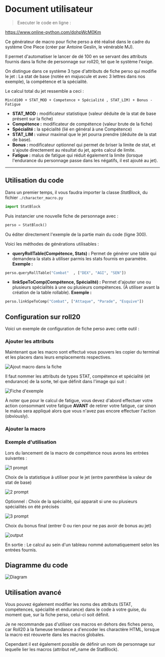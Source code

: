 # Document utilisateur

> Executer le code en ligne : 

https://www.online-python.com/dohpWcM0Km 

Ce générateur de macro pour fiche perso a été réalisé dans le cadre du système One Piece (créer par Antoine Geslin, le vénérable MJ).

Il permet d'automatiser le lancer de dé 100 en se servant des attributs fournis dans la fiche de personnage sur roll20, tel que le système l'exige.

On distingue dans ce système 3 type d'attributs de fiche perso qui modifie le jet :
La stat de base (notée en majuscule et avec 3 lettres dans nos exemple), la compétence et la spécialité.
  
Le calcul total du jet ressemble a ceci : 

`Min(d100 + STAT_MOD + Competence + Spécialité , STAT_LIM) + Bonus - Fatigue`

- **STAT_MOD :** modificateur statistique (valeur déduite de la stat de base présent sur la fiche)
- **Compétence :** modificateur de compétence (valeur brute de la fiche)
- **Spécialité :** la spécialité (lié en général à une Compétence)
- **STAT_LIM :** valeur maximal que le jet pourra prendre (déduite de la stat de base).
- **Bonus :** modificateur optionnel qui permet de briser la limite de stat, et s'ajoute directement au résultat du jet, après calcul de limite. 
- **Fatigue :** malus de fatigue qui réduit également la limite (lorsque l'endurance du personnage passe dans les négatifs, il est ajouté au jet). 

---
## Utilisation du code
Dans un premier temps, il vous faudra importer la classe *StatBlock*, du fichier `./character_macro.py`

```py
import StatBlock
```

Puis instancier une nouvelle fiche de personnage avec : 

```py
perso = StatBlock()  
```

Ou éditer directement l'exemple de la partie main du code (ligne 300).

Voici les méthodes de générations utilisables : 

- **queryRollTable(Compétence, Stats) :**  Permet de générer une table qui demandera la stats à utiliser parmis les stats fournis en paramètre.
**Exemple :**
```py
perso.queryRollTable("Combat"  , ["DEX", "AGI", "SEN"])
```

- **linkSpeToComp(Compétence, Spécialité) :** Permet d'ajouter une ou plusieurs spécialités à une ou plusieurs compétences. (À utiliser avant la création de la table rollable).
**Exemple :**
```py
perso.linkSpeToComp("Combat", ["Attaque", "Parade", "Esquive"]) 
``` 
## Configuration sur roll20 
Voici un exemple de configuration de fiche perso avec cette outil :

### Ajouter les attributs
Maintenant que les macro sont effectué vous pouvers les copier du terminal et les placers dans leurs emplacements respectives.

![Ajout macro dans la fiche](demo/ajout_macro.png)

Il faut nommer les attributs de types STAT, compétence et spécialité (et endurance) de la sorte, tel que définit dans l'image qui suit :

![Fiche d'exemple](demo/fiche_example.png)  

À noter que pour le calcul de fatigue, vous devez d'abord effectuer votre action consommant votre fatigue **AVANT** de retirer votre fatigue, car sinon le malus sera appliqué alors que vous n'avez pas encore effectuer l'action (obviously).

### Ajouter la macro 

### Exemple d'utilisation 
Lors du lancement de la macro de compétence nous avons les entrées suivantes :

![1 prompt](demo/1_prompt_stat_query.png)

Choix de la statistique à utiliser pour le jet (entre parenthèse la valeur de stat de base)

![2 prompt](demo/2_prompt_spe_query.png)

Optionnel : Choix de la spécialité, qui apparait si une ou plusieurs spécialités on été précisés

![3 prompt](demo/3_prompt_bonus.png)

Choix du bonus final (entrer 0 ou rien pour ne pas avoir de bonus au jet)

![output](demo/output.png)

En sortie : Le calcul au sein d'un tableau nommé automatiquement selon les entrées fournis.

## Diagramme du code 
![Diagram](demo/diagram_code.png)

## Utilisation avancé 

Vous pouvez également modifier les noms des attributs (STAT, compétences, spécialité et endurance) dans le code à votre guise, du moment que, sur la fiche perso, celui-ci soit définit.

Je ne recommande pas d'utiliser ces macros en dehors des fiches perso, car Roll20 à la fameuse tendance a d'encoder les charactère HTML, lorsque la macro est réouverte dans les macros globales.

Cependant il est également possible de définir un nom de personnage sur lequelle lier les macros (attribut ref_name de StatBlock).
